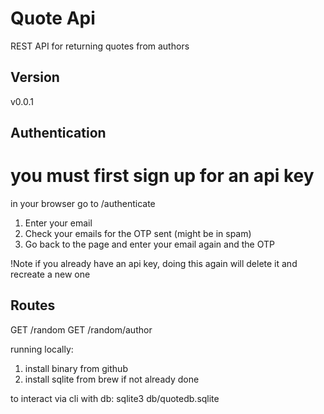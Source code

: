 # Quote Api 
REST API for returning quotes from authors

## Version
v0.0.1

## Authentication
# you must first sign up for an api key 

in your browser go to /authenticate
1. Enter your email 
2. Check your emails for the OTP sent (might be in spam)
3. Go back to the page and enter your email again and the OTP

!Note if you already have an api key, doing this again will delete it and recreate a new one 


## Routes

GET /random
GET /random/author



running locally:
1. install binary from github 
2. install sqlite from brew if not already done


to interact via cli with db:
sqlite3 db/quotedb.sqlite

